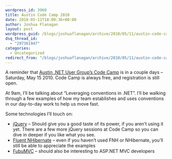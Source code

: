 ```yaml
---
wordpress_id: 3960
title: Austin Code Camp 2010
date: 2010-05-11T18:09:36+00:00
author: Joshua Flanagan
layout: post
wordpress_guid: /blogs/joshuaflanagan/archive/2010/05/11/austin-code-camp-2010.aspx
dsq_thread_id:
  - "297361947"
categories:
  - Uncategorized
redirect_from: "/blogs/joshuaflanagan/archive/2010/05/11/austin-code-camp-2010.aspx/"
---
```

A reminder that <a href="http://codecamp.adnug.org/" target="_blank">Austin .NET User Group’s Code Camp</a> is in a couple days – Saturday, May 15 2010. Code Camp is always free, and registration is still open.

At 9am, I’ll be talking about “Leveraging conventions in .NET”. I’ll be walking through a few examples of how my team establishes and uses conventions in our day-to-day work to help us move fast. 

Some technologies I’ll touch on:

  * <a href="http://jquery.com/" target="_blank">jQuery</a> – Should give you a good taste of its power, if you aren’t using it yet. There are a few more jQuery sessions at Code Camp so you can dive in deeper if you like what you see.
  * <a href="http://fluentnhibernate.org/" target="_blank">Fluent NHibernate</a> – even if you haven’t used FNH or NHibernate, you’ll still be able to appreciate the examples
  * <a href="http://fubumvc.com/" target="_blank">FubuMVC</a> – should also be interesting to ASP.NET MVC developers